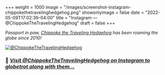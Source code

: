 +++
weight = 1000
image = "/images/screenshot-instagram-chippokethetravelinghedgehog.png"
showonlyimage = false
date = "2022-05-09T17:02:39-04:00"
title = "Instagram — @ChippokeTheTravelingHedgehog"
draft = false
+++

*Passport in paw, [Chippoke the Traveling Hedgehog](https://www.instagram.com/ChippokeTheTravelingHedgehog/) has been roaming the globe since 2010!*

<!--more-->

[![@ChippokeTheTravelingHedgehog](/images/screenshot-instagram-chippokethetravelinghedgehog.png "Visit @ChippokeTheTravelingHedgehog on Instagram…")](https://www.instagram.com/ChippokeTheTravelingHedgehog/)

### 🔗 *[Visit @ChippokeTheTravelingHedgehog on Instagram to globetrot along with them…](https://www.instagram.com/ChippokeTheTravelingHedgehog/)*
